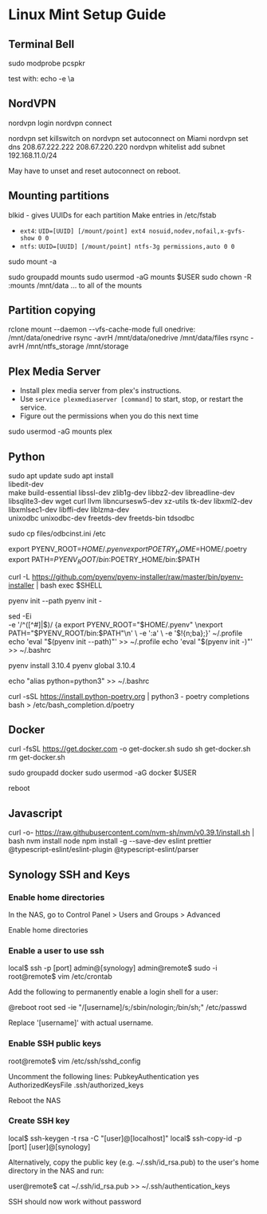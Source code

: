 # Linux Mint Setup Guide

## Terminal Bell

sudo modprobe pcspkr

test with:
echo -e \\a


## NordVPN

nordvpn login
nordvpn connect

nordvpn set killswitch on
nordvpn set autoconnect on Miami
nordvpn set dns 208.67.222.222 208.67.220.220
nordvpn whitelist add subnet 192.168.11.0/24

May have to unset and reset autoconnect on reboot.


## Mounting partitions

blkid - gives UUIDs for each partition
Make entries in /etc/fstab
- `ext4`: `UID=[UUID] [/mount/point] ext4 nosuid,nodev,nofail,x-gvfs-show 0 0`
- `ntfs`: `UUID=[UUID] [/mount/point] ntfs-3g permissions,auto 0 0`

sudo mount -a

sudo groupadd mounts
sudo usermod -aG mounts $USER
sudo chown -R :mounts /mnt/data
... to all of the mounts


## Partition copying

rclone mount --daemon --vfs-cache-mode full onedrive: /mnt/data/onedrive
rsync -avrH /mnt/data/onedrive /mnt/data/files
rsync -avrH /mnt/ntfs_storage /mnt/storage


## Plex Media Server

- Install plex media server from plex's instructions.
- Use `service plexmediaserver [command]` to start, stop, or restart the service.
- Figure out the permissions when you do this next time

sudo usermod -aG mounts plex


## Python

sudo apt update
sudo apt install \
	libedit-dev \
	make build-essential libssl-dev zlib1g-dev libbz2-dev libreadline-dev \
	libsqlite3-dev wget curl llvm libncursesw5-dev xz-utils tk-dev libxml2-dev \
	libxmlsec1-dev libffi-dev liblzma-dev \
	unixodbc unixodbc-dev freetds-dev freetds-bin tdsodbc

sudo cp files/odbcinst.ini /etc

export PYENV_ROOT=$HOME/.pyenv
export POETRY_HOME=$HOME/.poetry
export PATH=$PYENV_ROOT/bin:$POETRY_HOME/bin:$PATH

curl -L https://github.com/pyenv/pyenv-installer/raw/master/bin/pyenv-installer | bash
exec $SHELL

pyenv init --path
pyenv init -

sed -Ei \
	-e '/^([^#]|$)/ {a export PYENV_ROOT="$HOME/.pyenv" \nexport PATH="$PYENV_ROOT/bin:$PATH"\n' \
	-e ':a' \
	-e '$!{n;ba};}' ~/.profile
echo 'eval "$(pyenv init --path)"' >> ~/.profile
echo 'eval "$(pyenv init -)"' >> ~/.bashrc

pyenv install 3.10.4
pyenv global 3.10.4

echo "alias python=python3" >> ~/.bashrc

curl -sSL https://install.python-poetry.org | python3 -
poetry completions bash > /etc/bash_completion.d/poetry


## Docker

curl -fsSL https://get.docker.com -o get-docker.sh
sudo sh get-docker.sh
rm get-docker.sh

sudo groupadd docker
sudo usermod -aG docker $USER

reboot


## Javascript

curl -o- https://raw.githubusercontent.com/nvm-sh/nvm/v0.39.1/install.sh | bash
nvm install node
npm install -g --save-dev eslint prettier \
    @typescript-eslint/eslint-plugin @typescript-eslint/parser

## Synology SSH and Keys

### Enable home directories

In the NAS, go to Control Panel > Users and Groups > Advanced

Enable home directories

### Enable a user to use ssh

local$ ssh -p [port] admin@[synology]
admin@remote$ sudo -i
root@remote$ vim /etc/crontab

Add the following to permanently enable a login shell for a user:

@reboot root sed -ie "/[username]/s;/sbin/nologin;/bin/sh;" /etc/passwd

Replace '[username]' with actual username.

### Enable SSH public keys

root@remote$ vim /etc/ssh/sshd_config

Uncomment the following lines:
PubkeyAuthentication yes
AuthorizedKeysFile	.ssh/authorized_keys

Reboot the NAS

### Create SSH key

local$ ssh-keygen -t rsa -C "[user]@[localhost]"
local$ ssh-copy-id -p [port] [user]@[synology]

Alternatively, copy the public key (e.g. ~/.ssh/id_rsa.pub) to the user's home
directory in the NAS and run:

user@remote$ cat ~/.ssh/id_rsa.pub >> ~/.ssh/authentication_keys

SSH should now work without password
